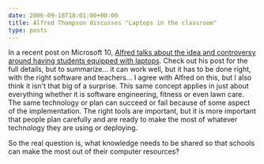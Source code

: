 ```yaml
---
date: 2006-09-18T18:01:00+00:00
title: Alfred Thompson discusses "Laptops in the classroom"
type: posts
---
```

In a recent post on Microsoft 10, [Alfred talks about the idea and controversy around having students equipped with laptops](http://on10.net/Blogs/Education/6747/). Check out his post for the full details, but to summarize... it can work well, but it has to be done right, with the right software and teachers... I agree with Alfred on this, but I also think it isn't that big of a surprise. This same concept applies in just about everything whether it is software engineering, fitness or even lawn care. The same technology or plan can succeed or fail because of some aspect of the implementation. The right tools are important, but it is more important that people plan carefully and are ready to make the most of whatever technology they are using or deploying.

So the real question is, what knowledge needs to be shared so that schools can make the most out of their computer resources?
